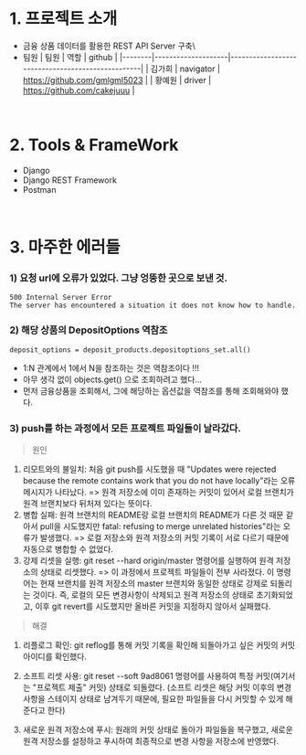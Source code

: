 # 1. 프로젝트 소개
- 금융 상품 데이터를 활용한 REST API Server 구축\
- 팀원
    | 팀원   | 역할               | github                                           |
    |--------|--------------------|--------------------------------------------------|
    | 김가희 | navigator         | https://github.com/gmlgml5023 |
    | 황예원 | driver     |  https://github.com/cakejuuu  |


<br>

# 2. Tools & FrameWork
- Django
- Django REST Framework
- Postman

<br>

# 3. 마주한 에러들

### 1) 요청 url에 오류가 있었다. 그냥 엉뚱한 곳으로 보낸 것.
```
500 Internal Server Error
The server has encountered a situation it does not know how to handle.
```


### 2) 해당 상품의 DepositOptions 역참조
```
deposit_options = deposit_products.depositoptions_set.all()
```
- 1:N 관계에서 1에서 N을 참조하는 것은 역참조이다 !!!
- 아무 생각 없이 objects.get() 으로 조회하려고 했다...
- 먼저 금융상품을 조회해서, 그에 해당하는 옵션값을 역참조를 통해 조회해와야 했다.


### 3) push를 하는 과정에서 모든 프로젝트 파일들이 날라갔다.

> 원인
1. 리모트와의 불일치: 처음 git push를 시도했을 때 "Updates were rejected because the remote contains work that you do not have locally"라는 오류 메시지가 나타났다.
    => 원격 저장소에 이미 존재하는 커밋이 있어서 로컬 브랜치가 원격 브랜치보다 뒤처져 있다는 뜻이다.
2. 병합 실패: 원격 브랜치의 README랑 로컬 브랜치의 README가 다른 것 때문 같아서 pull을 시도했지만 fatal: refusing to merge unrelated histories"라는 오류가 발생했다.
=> 로컬 저장소와 원격 저장소의 커밋 기록이 서로 다르기 때문에 자동으로 병합할 수 없었다.
3. 강제 리셋을 실행: git reset --hard origin/master 명령어를 실행하여 원격 저장소의 상태로 리셋했다.
    => 이 과정에서 프로젝트 파일들이 전부 사라졌다. 이 명령어는 현재 브랜치를 원격 저장소의 master 브랜치와 동일한 상태로 강제로 되돌리는 것이다. 즉, 로컬의 모든 변경사항이 삭제되고 원격 저장소의 상태로 초기화되었고, 이후 git revert를 시도했지만 올바른 커밋을 지정하지 않아서 실패했다.

> 해결
1. 리플로그 확인: git reflog를 통해 커밋 기록을 확인해 되돌아가고 싶은 커밋의 커밋아이디를 확인했다.

2. 소프트 리셋 사용: git reset --soft 9ad8061 명령어를 사용하여 특정 커밋(여기서는 "프로젝트 제출" 커밋) 상태로 되돌렸다. (소프트 리셋은 해당 커밋 이후의 변경사항을 스테이지 상태로 남겨두기 때문에, 필요한 파일들을 다시 커밋할 수 있게 해준다고 한다)

3. 새로운 원격 저장소에 푸시: 원래의 커밋 상태로 돌아가 파일들을 복구했고, 새로운 원격 저장소를 설정하고 푸시하여 최종적으로 변경 사항을 저장소에 반영했다.
